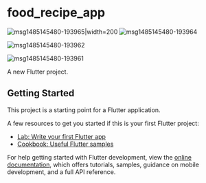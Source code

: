 # food_recipe_app
![msg1485145480-193965](https://user-images.githubusercontent.com/65229450/227463779-475c5e23-ecb6-4f23-b57d-b81ada593f82.jpg)|width=200
![msg1485145480-193964](https://user-images.githubusercontent.com/65229450/227464164-265bed81-675b-410c-9c5f-09aaf48629aa.jpg)

![msg1485145480-193962](https://user-images.githubusercontent.com/65229450/227464242-cbf2a3b0-c780-4152-b5a5-57b08b49674c.jpg)

![msg1485145480-193961](https://user-images.githubusercontent.com/65229450/227464266-fef32e4d-3956-4260-b3d0-c95cce72b174.jpg)

A new Flutter project.

## Getting Started

This project is a starting point for a Flutter application.

A few resources to get you started if this is your first Flutter project:

- [Lab: Write your first Flutter app](https://docs.flutter.dev/get-started/codelab)
- [Cookbook: Useful Flutter samples](https://docs.flutter.dev/cookbook)

For help getting started with Flutter development, view the
[online documentation](https://docs.flutter.dev/), which offers tutorials,
samples, guidance on mobile development, and a full API reference.
